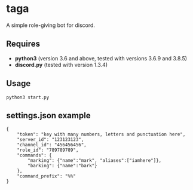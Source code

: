 
# taga

A simple role-giving bot for discord.

## Requires

* **python3** (version 3.6 and above, tested with versions 3.6.9 and 3.8.5)
* **discord.py** (tested with version 1.3.4)

## Usage

```
python3 start.py
```

## settings.json example
```
{
	"token": "key with many numbers, letters and punctuation here",
	"server_id": "123123123",
	"channel_id": "456456456",
	"role_id": "789789789",
	"commands": {
		"marking": {"name":"mark", "aliases":["iamhere"]},
		"barking": {"name":"bark"}
	},
	"command_prefix": "%%"
}
```

